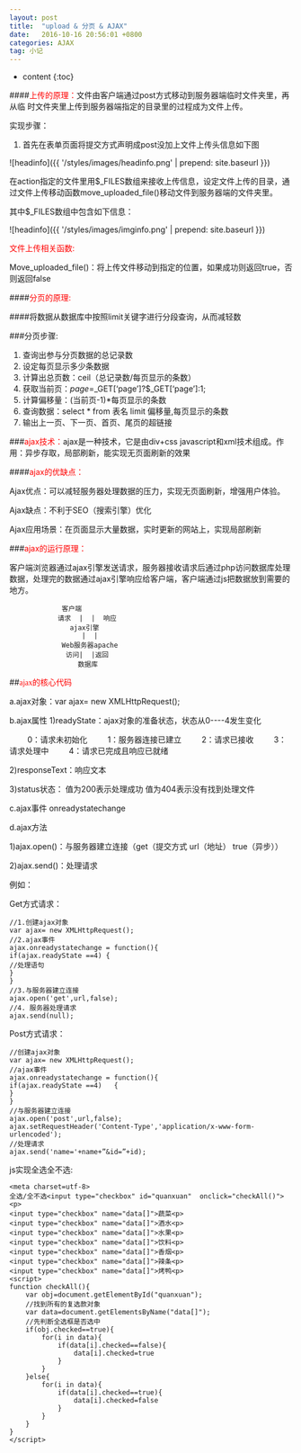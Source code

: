 ```yaml
---
layout: post
title:  "upload & 分页 & AJAX"
date:   2016-10-16 20:56:01 +0800
categories: AJAX
tag: 小记
---
```


* content
{:toc}

####<font color="red">上传的原理：</font>文件由客户端通过post方式移动到服务器端临时文件夹里，再从临			 时文件夹里上传到服务器端指定的目录里的过程成为文件上传。

实现步骤：

1. 首先在表单页面将提交方式声明成post没加上文件上传头信息如下图

![headinfo]({{ '/styles/images/headinfo.png' | prepend: site.baseurl  }})

在action指定的文件里用$_FILES数组来接收上传信息，设定文件上传的目录，通过文件上传移动函数move_uploaded_file()移动文件到服务器端的文件夹里。

其中$_FILES数组中包含如下信息：

![headinfo]({{ '/styles/images/imginfo.png' | prepend: site.baseurl  }})

<font color='red'>文件上传相关函数:</font>

Move_uploaded_file()：将上传文件移动到指定的位置，如果成功则返回true，否则返回false

####<font color='red'>分页的原理:</font>

####将数据从数据库中按照limit关键字进行分段查询，从而减轻数

###分页步骤:

1. 查询出参与分页数据的总记录数
2. 设定每页显示多少条数据
3. 计算出总页数：ceil（总记录数/每页显示的条数）
4. 获取当前页：$page=$_GET[‘page’]?$_GET[‘page’]:1;
5. 计算偏移量：(当前页-1)*每页显示的条数
6. 查询数据：select * from 表名 limit 偏移量,每页显示的条数
7. 输出上一页、下一页、首页、尾页的超链接

###<font color="red">ajax技术：</font>ajax是一种技术，它是由div+css javascript和xml技术组成。作用：异步存取，局部刷新，能实现无页面刷新的效果

####<font color="red">ajax的优缺点：</font>

Ajax优点：可以减轻服务器处理数据的压力，实现无页面刷新，增强用户体验。

Ajax缺点：不利于SEO（搜索引擎）优化

Ajax应用场景：在页面显示大量数据，实时更新的网站上，实现局部刷新

###<font color="red">ajax的运行原理：</font>

   客户端浏览器通过ajax引擎发送请求，服务器接收请求后通过php访问数据库处理数据，处理完的数据通过ajax引擎响应给客户端，客户端通过js把数据放到需要的地方。

	    		 客户端
                请求  |  |  响应
                   ajax引擎
                      |  |
                 Web服务器apache
                  访问|  |返回
                     数据库

##<font face="STCAIYUN" color="red">ajax的核心代码</font>

a.ajax对象：var ajax= new XMLHttpRequest();

b.ajax属性
   1)readyState：ajax对象的准备状态，状态从0----4发生变化

　　	0：请求未初始化
　　	1：服务器连接已建立
　　	2：请求已接收
　　	3：请求处理中
　　	4：请求已完成且响应已就绪

  2)responseText：响应文本 

  3)status状态： 值为200表示处理成功 值为404表示没有找到处理文件

  c.ajax事件 onreadystatechange

  d.ajax方法

  1)ajax.open()：与服务器建立连接（get（提交方式 url（地址） 
  true（异步））

  2)ajax.send()：处理请求

  例如：

Get方式请求：

	//1.创建ajax对象
	var ajax= new XMLHttpRequest();
	//2.ajax事件
	ajax.onreadystatechange = function(){
	if(ajax.readyState ==4) {
	//处理语句
	} 
	}
	//3.与服务器建立连接
	ajax.open('get',url,false);
	//4. 服务器处理请求
	ajax.send(null);

Post方式请求：

	//创建ajax对象
	var ajax= new XMLHttpRequest();
	//ajax事件
	ajax.onreadystatechange = function(){
	if(ajax.readyState ==4)   {
	} 
	}
	//与服务器建立连接
	ajax.open('post',url,false);
	ajax.setRequestHeader('Content-Type','application/x-www-form-urlencoded'); 
	//处理请求
	ajax.send('name='+name+”&id=”+id);

js实现全选全不选:

	<meta charset=utf-8>
	全选/全不选<input type="checkbox" id="quanxuan"  onclick="checkAll()"><p>
	<input type="checkbox" name="data[]">蔬菜<p>
	<input type="checkbox" name="data[]">酒水<p>
	<input type="checkbox" name="data[]">水果<p>
	<input type="checkbox" name="data[]">饮料<p>
	<input type="checkbox" name="data[]">香烟<p>
	<input type="checkbox" name="data[]">辣条<p>
	<input type="checkbox" name="data[]">烤鸭<p>
	<script>
	function checkAll(){
		var obj=document.getElementById("quanxuan");
	    //找到所有的复选款对象
		var data=document.getElementsByName("data[]");
		//先判断全选框是否选中
		if(obj.checked==true){
			for(i in data){
				if(data[i].checked==false){
					data[i].checked=true
				}
			}
		}else{
			for(i in data){
				if(data[i].checked==true){
					data[i].checked=false
				}
			}
		}
	}
	</script>
